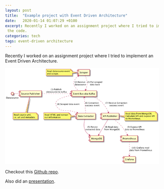 ```yaml
---
layout: post
title:  "Example project with Event Driven Architecture"
date:   2020-01-14 01:07:29 +0100
excerpt: Recently I worked on an assignment project where I tried to implement an Event Driven Architecture. Checkout
 the code.
categories: tech
tags: event-driven architecture
---
```


Recently I worked on an assignment project where I tried to implement an Event Driven Architecture.

![image](/assets/images/event-driven-architecture-component-diagram.png)


Checkout this [Github repo](https://github.com/mmahmoodictbd/restaurants-data-scraper).
 
Also did an [presentation](https://docs.google.com/presentation/d/1An5_vZOes95EAiTlt2MvenGoF3x4cbfdWBiMYfHH_v0/edit?usp=sharing).
